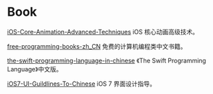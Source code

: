 Book
====

[iOS-Core-Animation-Advanced-Techniques](https://github.com/Ju2ender/iOS-Core-Animation-Advanced-Techniques)
iOS 核心动画高级技术。

[free-programming-books-zh_CN](https://github.com/Ju2ender/free-programming-books-zh_CN)
免费的计算机编程类中文书籍。

[the-swift-programming-language-in-chinese](https://github.com/Ju2ender/the-swift-programming-language-in-chinese)
《The Swift Programming Language》中文版。

[iOS7-UI-Guildlines-To-Chinese](https://github.com/Ju2ender/iOS7-UI-Guildlines-To-Chinese)
iOS 7 界面设计指导。
